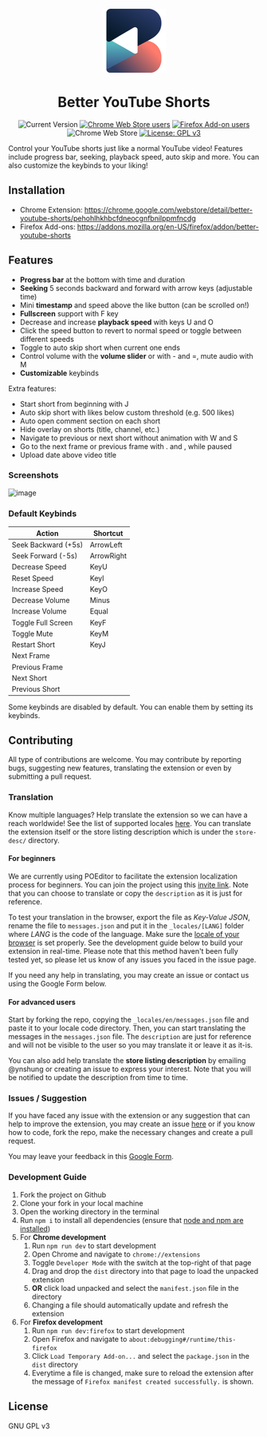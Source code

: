 <div align="center">

![BYS Icon](./src/assets/icons/bys-128.png)

# Better YouTube Shorts

![Current Version](https://img.shields.io/amo/v/better-youtube-shorts?label=version)
[![Chrome Web Store users](https://img.shields.io/chrome-web-store/users/pehohlhkhbcfdneocgnfbnilppmfncdg?label=chrome)](https://chrome.google.com/webstore/detail/better-youtube-shorts/pehohlhkhbcfdneocgnfbnilppmfncdg)
[![Firefox Add-on users](https://img.shields.io/amo/users/better-youtube-shorts?label=firefox)](https://addons.mozilla.org/en-US/firefox/addon/better-youtube-shorts)
![Chrome Web Store](https://img.shields.io/chrome-web-store/rating/pehohlhkhbcfdneocgnfbnilppmfncdg)
[![License: GPL v3](https://img.shields.io/badge/License-GPLv3-blue.svg)](https://www.gnu.org/licenses/gpl-3.0)

</div>

Control your YouTube shorts just like a normal YouTube video! Features include progress bar, seeking, playback speed, auto skip and more. You can also customize the keybinds to your liking!

## Installation

- Chrome Extension: https://chrome.google.com/webstore/detail/better-youtube-shorts/pehohlhkhbcfdneocgnfbnilppmfncdg
- Firefox Add-ons: https://addons.mozilla.org/en-US/firefox/addon/better-youtube-shorts

## Features

- **Progress bar** at the bottom with time and duration
- **Seeking** 5 seconds backward and forward with arrow keys (adjustable time)
- Mini **timestamp** and speed above the like button (can be scrolled on!)
- **Fullscreen** support with F key
- Decrease and increase **playback speed** with keys U and O
- Click the speed button to revert to normal speed or toggle between different speeds
- Toggle to auto skip short when current one ends
- Control volume with the **volume slider** or with - and =, mute audio with M
- **Customizable** keybinds

Extra features:

- Start short from beginning with J
- Auto skip short with likes below custom threshold (e.g. 500 likes)
- Auto open comment section on each short
- Hide overlay on shorts (title, channel, etc.)
- Navigate to previous or next short without animation with W and S
- Go to the next frame or previous frame with . and , while paused
- Upload date above video title

### Screenshots

![image](https://github.com/ynshung/better-yt-shorts/assets/61302840/448f4050-cc7f-4676-b072-8bf2771d4b59)

### Default Keybinds

| Action              | Shortcut   |
| ------------------- | ---------- |
| Seek Backward (+5s) | ArrowLeft  |
| Seek Forward (-5s)  | ArrowRight |
| Decrease Speed      | KeyU       |
| Reset Speed         | KeyI       |
| Increase Speed      | KeyO       |
| Decrease Volume     | Minus      |
| Increase Volume     | Equal      |
| Toggle Full Screen  | KeyF       |
| Toggle Mute         | KeyM       |
| Restart Short       | KeyJ       |
| Next Frame          |            |
| Previous Frame      |            |
| Next Short          |            |
| Previous Short      |            |

Some keybinds are disabled by default. You can enable them by setting its keybinds.

## Contributing

All type of contributions are welcome. You may contribute by reporting bugs, suggesting new features, translating the extension or even by submitting a pull request.

### Translation

Know multiple languages? Help translate the extension so we can have a reach worldwide! See the list of supported locales [here](https://developer.chrome.com/docs/webstore/i18n/#choosing-locales-to-support). You can translate the extension itself or the store listing description which is under the `store-desc/` directory.

#### For beginners

We are currently using POEditor to facilitate the extension localization process for beginners. You can join the project using this [invite link](https://poeditor.com/join/project/QwlUFSANOG). Note that you can choose to translate or copy the `description` as it is just for reference.

To test your translation in the browser, export the file as _Key-Value JSON_, rename the file to `messages.json` and put it in the `_locales/[LANG]` folder where _LANG_ is the code of the language. Make sure the [locale of your browser](https://developer.chrome.com/docs/extensions/reference/i18n/#how-to-set-browsers-locale) is set properly. See the development guide below to build your extension in real-time. Please note that this method haven't been fully tested yet, so please let us know of any issues you faced in the issue page.

If you need any help in translating, you may create an issue or contact us using the Google Form below.

#### For advanced users

Start by forking the repo, copying the `_locales/en/messages.json` file and paste it to your locale code directory. Then, you can start translating the messages in the `messages.json` file. The `description` are just for reference and will not be visible to the user so you may translate it or leave it as it-is.

You can also add help translate the **store listing description** by emailing @ynshung or creating an issue to express your interest. Note that you will be notified to update the description from time to time.

### Issues / Suggestion

If you have faced any issue with the extension or any suggestion that can help to improve the extension, you may create an issue [here](https://github.com/ynshung/better-yt-shorts/issues) or if you know how to code, fork the repo, make the necessary changes and create a pull request.

You may leave your feedback in this [Google Form](https://forms.gle/pvSiMwDeQVfwyALfA).

### Development Guide

1. Fork the project on Github
2. Clone your fork in your local machine
3. Open the working directory in the terminal
4. Run `npm i` to install all dependencies (ensure that [node and npm are installed](https://nodejs.org/en))
5. For **Chrome development**
   1. Run `npm run dev` to start development
   2. Open Chrome and navigate to `chrome://extensions`
   3. Toggle `Developer Mode` with the switch at the top-right of that page
   4. Drag and drop the `dist` directory into that page to load the unpacked extension
   5. **OR** click load unpacked and select the `manifest.json` file in the directory
   6. Changing a file should automatically update and refresh the extension
6. For **Firefox development**
   1. Run `npm run dev:firefox` to start development
   2. Open Firefox and navigate to `about:debugging#/runtime/this-firefox`
   3. Click `Load Temporary Add-on...` and select the `package.json` in the `dist` directory
   4. Everytime a file is changed, make sure to reload the extension after the message of `Firefox manifest created successfully.` is shown.

## License

GNU GPL v3
